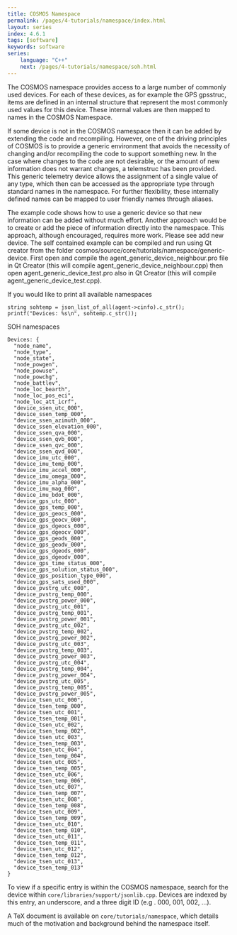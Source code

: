 ```yaml
---
title: COSMOS Namespace
permalink: /pages/4-tutorials/namespace/index.html
layout: series
index: 4.6.1
tags: [software]
keywords: software
series:
    language: "C++"
    next: /pages/4-tutorials/namespace/soh.html
---
```



The COSMOS namespace provides access to a large number of commonly used devices. For each of these devices, as for example the GPS gpsstruc, items are defined in an internal structure that represent the most commonly used values for this device. These internal values are then mapped to names in the COSMOS Namespace.

If some device is not in the COSMOS namespace then it can be added by extending the code and recompiling. However, one of the driving principles of COSMOS is to provide a generic environment that avoids the necessity of changing and/or recompiling the code to support something new. In the case where changes to the code are not desirable, or the amount of new information does not warrant changes, a telemstruc has been provided. This generic telemetry device allows the assignment of a single value of any type, which then can be accessed as the appropriate type through standard names in the namespace. For further flexibility, these internally defined names can be mapped to user friendly names through aliases.

The example code shows how to use a generic device so that new information can be added without much effort. Another approach would be to create or add the piece of information directly into the namespace. This approach, although encouraged, requires more work. Please see add new device.
The self contained example can be compiled and run using Qt creator from the folder cosmos/source/core/tutorials/namespace/generic-device. First open and compile the agent_generic_device_neighbour.pro file in Qt Creator (this will compile agent_generic_device_neighbour.cpp) then open agent_generic_device_test.pro also in Qt Creator (this will compile agent_generic_device_test.cpp).

If you would like to print all available namespaces
```
string sohtemp = json_list_of_all(agent->cinfo).c_str();
printf("Devices: %s\n", sohtemp.c_str());

```
SOH namespaces
```
Devices: {
  "node_name",
  "node_type",
  "node_state",
  "node_powgen",
  "node_powuse",
  "node_powchg",
  "node_battlev",
  "node_loc_bearth",
  "node_loc_pos_eci",
  "node_loc_att_icrf",
  "device_ssen_utc_000",
  "device_ssen_temp_000",
  "device_ssen_azimuth_000",
  "device_ssen_elevation_000",
  "device_ssen_qva_000",
  "device_ssen_qvb_000",
  "device_ssen_qvc_000",
  "device_ssen_qvd_000",
  "device_imu_utc_000",
  "device_imu_temp_000",
  "device_imu_accel_000",
  "device_imu_omega_000",
  "device_imu_alpha_000",
  "device_imu_mag_000",
  "device_imu_bdot_000",
  "device_gps_utc_000",
  "device_gps_temp_000",
  "device_gps_geocs_000",
  "device_gps_geocv_000",
  "device_gps_dgeocs_000",
  "device_gps_dgeocv_000",
  "device_gps_geods_000",
  "device_gps_geodv_000",
  "device_gps_dgeods_000",
  "device_gps_dgeodv_000",
  "device_gps_time_status_000",
  "device_gps_solution_status_000",
  "device_gps_position_type_000",
  "device_gps_sats_used_000",
  "device_pvstrg_utc_000",
  "device_pvstrg_temp_000",
  "device_pvstrg_power_000",
  "device_pvstrg_utc_001",
  "device_pvstrg_temp_001",
  "device_pvstrg_power_001",
  "device_pvstrg_utc_002",
  "device_pvstrg_temp_002",
  "device_pvstrg_power_002",
  "device_pvstrg_utc_003",
  "device_pvstrg_temp_003",
  "device_pvstrg_power_003",
  "device_pvstrg_utc_004",
  "device_pvstrg_temp_004",
  "device_pvstrg_power_004",
  "device_pvstrg_utc_005",
  "device_pvstrg_temp_005",
  "device_pvstrg_power_005",
  "device_tsen_utc_000",
  "device_tsen_temp_000",
  "device_tsen_utc_001",
  "device_tsen_temp_001",
  "device_tsen_utc_002",
  "device_tsen_temp_002",
  "device_tsen_utc_003",
  "device_tsen_temp_003",
  "device_tsen_utc_004",
  "device_tsen_temp_004",
  "device_tsen_utc_005",
  "device_tsen_temp_005",
  "device_tsen_utc_006",
  "device_tsen_temp_006",
  "device_tsen_utc_007",
  "device_tsen_temp_007",
  "device_tsen_utc_008",
  "device_tsen_temp_008",
  "device_tsen_utc_009",
  "device_tsen_temp_009",
  "device_tsen_utc_010",
  "device_tsen_temp_010",
  "device_tsen_utc_011",
  "device_tsen_temp_011",
  "device_tsen_utc_012",
  "device_tsen_temp_012",
  "device_tsen_utc_013",
  "device_tsen_temp_013"
}
```

To view if a specific entry is within the COSMOS namespace, search for the device within `core/libraries/support/jsonlib.cpp`. Devices are indexed by this entry, an underscore, and a three digit ID (e.g . 000, 001, 002, …).

A TeX document is available on `core/tutorials/namespace`, which details much of the motivation and background behind the namespace itself.
